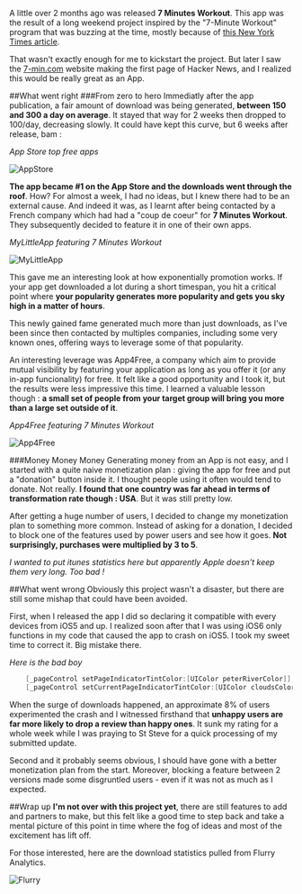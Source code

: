 A little over 2 months ago was released **7 Minutes Workout**. This app was the result of a long weekend project inspired by the "7-Minute Workout" program that was buzzing at the time, mostly because of [this New York Times article](http://well.blogs.nytimes.com/2013/05/09/the-scientific-7-minute-workout).

That wasn't exactly enough for me to kickstart the project. But later I saw the [7-min.com](http://7-min.com) website making the first page of Hacker News, and I realized this would be really great as an App.

##What went right
###From zero to hero
Immediatly after the app publication, a fair amount of download was being generated, **between 150 and 300 a day on average**. It stayed that way for 2 weeks then dropped to 100/day, decreasing slowly.
It could have kept this curve, but 6 weeks after release, bam :


*App Store top free apps*

![AppStore](http://i.imgur.com/Jw8wDVE.png)


**The app became #1 on the App Store and the downloads went through the roof**. How? For almost a week, I had no ideas, but I knew there had to be an external cause. And indeed it was, as I learnt after being contacted by a French company which had had a "coup de coeur" for **7 Minutes Workout**. They subsequently decided to feature it in one of their own apps.


*MyLittleApp featuring 7 Minutes Workout*

![MyLittleApp](http://i.imgur.com/cAkbG0k.png)


This gave me an interesting look at how exponentially promotion works. If your app get downloaded a lot during a short timespan, you hit a critical point where **your popularity generates more popularity and gets you sky high in a matter of hours**.

This newly gained fame generated much more than just downloads, as I've been since then contacted by multiples companies, including some very known ones, offering ways to leverage some of that popularity.

An interesting leverage was App4Free, a company which aim to provide mutual visibility by featuring your application as long as you offer it (or any in-app funcionality) for free. It felt like a good opportunity and I took it, but the results were less impressive this time. I learned a valuable lesson though : **a small set of people from your target group will bring you more than a large set outside of it**.


*App4Free featuring 7 Minutes Workout*

![App4Free](http://i.imgur.com/TFOSpIp.png)


###Money Money Money
Generating money from an App is not easy, and I started with a quite naive monetization plan : giving the app for free and put a "donation" button inside it. I thought people using it often would tend to donate. Not really. **I found that one country was far ahead in terms of transformation rate though : USA**. But it was still pretty low.

After getting a huge number of users, I decided to change my monetization plan to something more common. Instead of asking for a donation, I decided to block one of the features used by power users and see how it goes. **Not surprisingly, purchases were multiplied by 3 to 5**.

*I wanted to put itunes statistics here but apparently Apple doesn't keep them very long. Too bad !*

##What went wrong
Obviously this project wasn't a disaster, but there are still some mishap that could have been avoided.

First, when I released the app I did so declaring it compatible with every devices from iOS5 and up. I realized soon after that I was using iOS6 only functions in my code that caused the app to crash on iOS5. I took my sweet time to correct it. Big mistake there.

*Here is the bad boy*

``` objective-c
    [_pageControl setPageIndicatorTintColor:[UIColor peterRiverColor]];
    [_pageControl setCurrentPageIndicatorTintColor:[UIColor cloudsColor]];
```

When the surge of downloads happened, an approximate 8% of users experimented the crash and I witnessed firsthand that **unhappy users are far more likely to drop a review than happy ones**. It sunk my rating for a whole week while I was praying to St Steve for a quick processing of my submitted update.

Second and it probably seems obvious, I should have gone with a better monetization plan from the start. Moreover, blocking a feature between 2 versions made some disgruntled users - even if it was not as much as I expected.

##Wrap up
**I'm not over with this project yet**, there are still features to add and partners to make, but this felt like a good time to step back and take a mental picture of this point in time where the fog of ideas and most of the excitement has lift off.

For those interested, here are the download statistics pulled from Flurry Analytics.

![Flurry](http://i.imgur.com/jA02qf3.jpg)